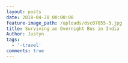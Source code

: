 ```yaml
---
layout: posts
date: 2018-04-28 00:00:00
feature-image_path: /uploads/dsc07055-3.jpg
title: Surviving an Overnight Bus in India
Author: Justyn
tags:
  - '-travel'
comments: true
---
```

